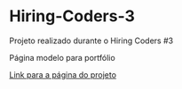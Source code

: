 # Hiring-Coders-3
Projeto realizado durante o Hiring Coders #3

Página modelo para portfólio 

[Link para a página do projeto](https://gisellebarbosa.github.io/Hiring-Coders-3/)
